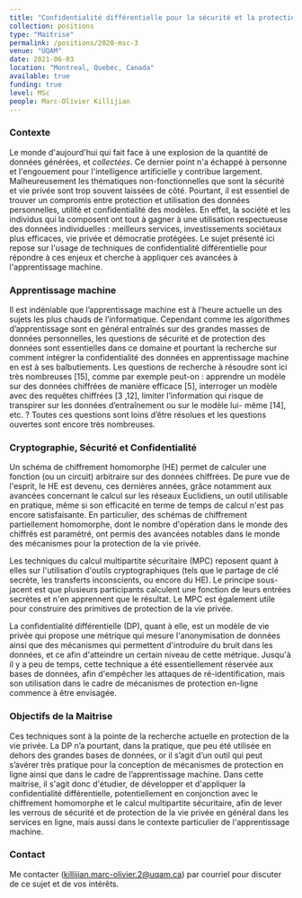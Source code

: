 ```yaml
---
title: "Confidentialité différentielle pour la sécurité et la protection de la vie-privée en-ligne"
collection: positions
type: "Maitrise"
permalink: /positions/2020-msc-3
venue: "UQAM"
date: 2021-06-03
location: "Montreal, Quebec, Canada"
available: true
funding: true
level: MSc
people: Marc-Olivier Killijian
---
```

### Contexte

Le monde d'aujourd'hui qui fait face à une explosion de la quantité de données générées, et *collectées*. Ce dernier point n'a échappé à personne et l'engouement pour l'intelligence artificielle y contribue largement. Malheureusement les thématiques non-fonctionnelles que sont la sécurité et vie privée sont trop souvent laissées de côté. Pourtant, il est essentiel de trouver un compromis entre protection et utilisation des données personnelles, utilité et confidentialité des modèles. En effet, la société et les individus qui la composent ont tout à gagner à une utilisation respectueuse des données individuelles : meilleurs services, investissements sociétaux plus efficaces, vie privée et démocratie protégées. Le sujet présenté ici repose sur l'usage de techniques de confidentialité différentielle pour répondre à ces enjeux et cherche à appliquer ces avancées à l'apprentissage machine.


### Apprentissage machine

Il est indéniable que l’apprentissage machine est à l’heure actuelle un des sujets les plus chauds de l’informatique. Cependant comme les algorithmes d’apprentissage sont en général entraînés sur des grandes masses de données personnelles, les questions de sécurité et de protection des données sont essentielles dans ce domaine et pourtant la recherche sur comment intégrer la confidentialité des données en apprentissage machine en est à ses balbutiements. Les questions de recherche à résoudre sont ici très nombreuses [15], comme par exemple peut-on : apprendre un modèle sur des données chiffrées de manière efficace [5], interroger un modèle avec des requêtes chiffrées [3 ,12], limiter l’information qui risque de transpirer sur les données d’entraînement ou sur le modèle lui- même [14], etc. ? Toutes ces questions sont loins d’être résolues et les questions ouvertes sont encore très nombreuses.

### Cryptographie, Sécurité et Confidentialité

Un schéma de chiffrement homomorphe (HE) permet de calculer une fonction (ou un circuit) arbitraire sur des données chiffrées. De pure vue de l'esprit, le HE est devenu, ces dernières années, grâce notamment aux avancées concernant le calcul sur les réseaux Euclidiens, un outil utilisable en pratique, même si son efficacité en terme de temps de calcul n'est pas encore satisfaisante. En particulier, des schémas de chiffrement partiellement homomorphe, dont le nombre d'opération dans le monde des chiffrés est paramétré, ont permis des avancées notables dans le monde des mécanismes pour la protection de la vie privée.

Les techniques du calcul multipartite sécuritaire (MPC) reposent quant à elles sur l'utilisation d'outils cryptographiques (tels que le partage de clé secrète, les transferts inconscients, ou encore du HE). Le principe sous-jacent est que plusieurs participants calculent une fonction de leurs entrées secrètes et n'en apprennent que le résultat. Le MPC est également utile pour construire des primitives de protection de la vie privée.

La confidentialité différentielle (DP), quant à elle, est un modèle de vie privée qui propose une métrique qui mesure l'anonymisation de données ainsi que des mécanismes qui permettent d'introduire du bruit dans les données, et ce afin d'atteindre un certain niveau de cette métrique. Jusqu'à il y a peu de temps, cette technique a été essentiellement réservée aux bases de données, afin d'empêcher les attaques de ré-identification, mais son utilisation dans le cadre de mécanismes de protection en-ligne commence à être envisagée.

### Objectifs de la Maitrise

Ces techniques sont à la pointe de la recherche actuelle en protection de la vie privée. La DP n’a pourtant, dans la pratique, que peu été utilisée en dehors des grandes bases de données, or il s’agit d’un outil qui peut s’avérer très pratique pour la conception de mécanismes de protection en ligne ainsi que dans le cadre de l’apprentissage machine.  Dans cette maitrise, il s'agit donc d'étudier, de développer et d'appliquer la confidentialité différentielle, potentiellement en conjonction avec le chiffrement homomorphe et le calcul multipartite sécuritaire, afin de lever les verrous de sécurité et de protection de la vie privée en général dans les services en ligne, mais aussi dans le contexte particulier de l'apprentissage machine.

### Contact

Me contacter ([killijian.marc-olivier.2@uqam.ca](killijian.marc-olivier.2@uqam.ca)) par courriel pour discuter de ce sujet et de vos intérêts.